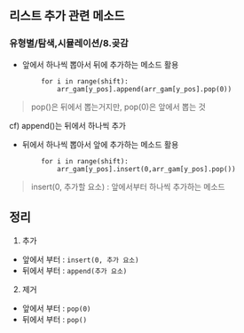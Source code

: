 ## 리스트 추가 관련 메소드 
### 유형별/탐색,시뮬레이션/8.곶감 


* 앞에서 하나씩 뽑아서 뒤에 추가하는 메소드 활용 

````
        for i in range(shift):
            arr_gam[y_pos].append(arr_gam[y_pos].pop(0))
````
> pop()은 뒤에서 뽑는거지만, pop(0)은 앞에서 뽑는 것

cf) append()는 뒤에서 하나씩 추가

* 뒤에서 하나씩 뽑아서 앞에 추가하는 메소드 활용 

````
        for i in range(shift):
            arr_gam[y_pos].insert(0,arr_gam[y_pos].pop())
````

> insert(0, 추가할 요소) : 앞에서부터 하나씩 추가하는 메소드 


## 정리 
1. 추가 
* 앞에서 부터 : `insert(0, 추가 요소)`
* 뒤에서 부터 :  `append(추가 요소)`

2. 제거 
* 앞에서 부터 : `pop(0)`
* 뒤에서 부터 : `pop()`